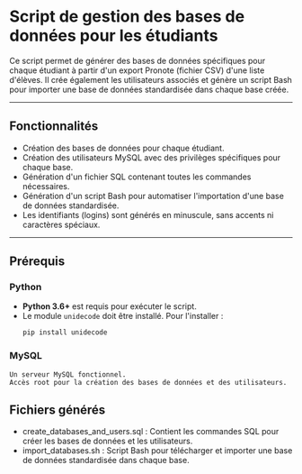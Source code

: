 # Script de gestion des bases de données pour les étudiants

Ce script permet de générer des bases de données spécifiques pour chaque étudiant à partir d'un export Pronote (fichier CSV) d'une liste d'élèves. Il crée également les utilisateurs associés et génère un script Bash pour importer une base de données standardisée dans chaque base créée.

---

## Fonctionnalités

- Création des bases de données pour chaque étudiant.
- Création des utilisateurs MySQL avec des privilèges spécifiques pour chaque base.
- Génération d'un fichier SQL contenant toutes les commandes nécessaires.
- Génération d'un script Bash pour automatiser l'importation d'une base de données standardisée.
- Les identifiants (logins) sont générés en minuscule, sans accents ni caractères spéciaux.

---

## Prérequis

### Python

- **Python 3.6+** est requis pour exécuter le script.
- Le module `unidecode` doit être installé. Pour l'installer :
  ```bash
  pip install unidecode

### MySQL

    Un serveur MySQL fonctionnel.
    Accès root pour la création des bases de données et des utilisateurs.

## Fichiers générés
 - create_databases_and_users.sql : Contient les commandes SQL pour créer les bases de données et les utilisateurs.
 - import_databases.sh : Script Bash pour télécharger et importer une base de données standardisée dans chaque base.
